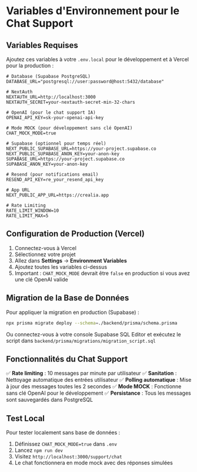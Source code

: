 # Variables d'Environnement pour le Chat Support

## Variables Requises

Ajoutez ces variables à votre `.env.local` pour le développement et à Vercel pour la production :

```env
# Database (Supabase PostgreSQL)
DATABASE_URL="postgresql://user:password@host:5432/database"

# NextAuth
NEXTAUTH_URL=http://localhost:3000
NEXTAUTH_SECRET=your-nextauth-secret-min-32-chars

# OpenAI (pour le chat support IA)
OPENAI_API_KEY=sk-your-openai-api-key

# Mode MOCK (pour développement sans clé OpenAI)
CHAT_MOCK_MODE=true

# Supabase (optionnel pour temps réel)
NEXT_PUBLIC_SUPABASE_URL=https://your-project.supabase.co
NEXT_PUBLIC_SUPABASE_ANON_KEY=your-anon-key
SUPABASE_URL=https://your-project.supabase.co
SUPABASE_ANON_KEY=your-anon-key

# Resend (pour notifications email)
RESEND_API_KEY=re_your_resend_api_key

# App URL
NEXT_PUBLIC_APP_URL=https://crealia.app

# Rate Limiting
RATE_LIMIT_WINDOW=10
RATE_LIMIT_MAX=5
```

## Configuration de Production (Vercel)

1. Connectez-vous à Vercel
2. Sélectionnez votre projet
3. Allez dans **Settings** → **Environment Variables**
4. Ajoutez toutes les variables ci-dessus
5. Important : `CHAT_MOCK_MODE` devrait être `false` en production si vous avez une clé OpenAI valide

## Migration de la Base de Données

Pour appliquer la migration en production (Supabase) :

```bash
npx prisma migrate deploy --schema=./backend/prisma/schema.prisma
```

Ou connectez-vous à votre console Supabase SQL Editor et exécutez le script dans `backend/prisma/migrations/migration_script.sql`

## Fonctionnalités du Chat Support

✅ **Rate limiting** : 10 messages par minute par utilisateur
✅ **Sanitation** : Nettoyage automatique des entrées utilisateur
✅ **Polling automatique** : Mise à jour des messages toutes les 2 secondes
✅ **Mode MOCK** : Fonctionne sans clé OpenAI pour le développement
✅ **Persistance** : Tous les messages sont sauvegardés dans PostgreSQL

## Test Local

Pour tester localement sans base de données :

1. Définissez `CHAT_MOCK_MODE=true` dans `.env`
2. Lancez `npm run dev`
3. Visitez `http://localhost:3000/support/chat`
4. Le chat fonctionnera en mode mock avec des réponses simulées

